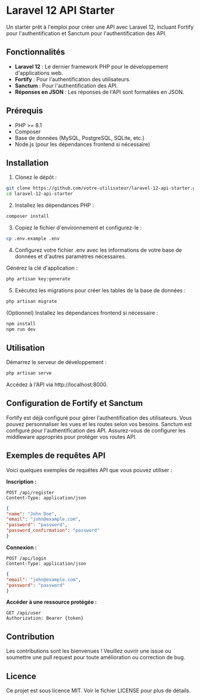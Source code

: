 # Laravel 12 API Starter

Un starter prêt à l'emploi pour créer une API avec Laravel 12, incluant Fortify pour l'authentification et Sanctum pour l'authentification des API.

## Fonctionnalités

- **Laravel 12** : Le dernier framework PHP pour le développement d'applications web.
- **Fortify** : Pour l'authentification des utilisateurs.
- **Sanctum** : Pour l'authentification des API.
- **Réponses en JSON** : Les réponses de l'API sont formatées en JSON.

## Prérequis

- PHP >= 8.1
- Composer
- Base de données (MySQL, PostgreSQL, SQLite, etc.)
- Node.js (pour les dépendances frontend si nécessaire)

## Installation

1. Clonez le dépôt :

```bash
git clone https://github.com/votre-utilisateur/laravel-12-api-starter.git
cd laravel-12-api-starter
````
   
2. Installez les dépendances PHP :

```bash
composer install
````

3. Copiez le fichier d'environnement et configurez-le :

```bash
cp .env.example .env
````
   
4. Configurez votre fichier .env avec les informations de votre base de données et d'autres paramètres nécessaires.

Générez la clé d'application :
```bash
php artisan key:generate
````

5. Exécutez les migrations pour créer les tables de la base de données :

```bash
php artisan migrate
````
   
(Optionnel) Installez les dépendances frontend si nécessaire :

```bash
npm install
npm run dev
````

## Utilisation

Démarrez le serveur de développement :

```bash
php artisan serve
````
Accédez à l'API via http://localhost:8000.

## Configuration de Fortify et Sanctum

Fortify est déjà configuré pour gérer l'authentification des utilisateurs. Vous pouvez personnaliser les vues et les routes selon vos besoins.
Sanctum est configuré pour l'authentification des API. Assurez-vous de configurer les middleware appropriés pour protéger vos routes API.

## Exemples de requêtes API

Voici quelques exemples de requêtes API que vous pouvez utiliser :

**Inscription :**

```http
POST /api/register
Content-Type: application/json
````

```json
{
"name": "John Doe",
"email": "john@example.com",
"password": "password",
"password_confirmation": "password"
}
````
    
**Connexion :**

```http
POST /api/login
Content-Type: application/json
````

```json
{
"email": "john@example.com",
"password": "password"
}
````

**Accéder à une ressource protégée :**

```http
GET /api/user
Authorization: Bearer {token}
````

## Contribution

Les contributions sont les bienvenues ! Veuillez ouvrir une issue ou soumettre une pull request pour toute amélioration ou correction de bug.

## Licence

Ce projet est sous licence MIT. Voir le fichier LICENSE pour plus de détails.
